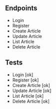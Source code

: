 ## Endpoints

- Login
- Register
- Create Article
- Update Article
- List Article
- Delete Article

## Tests

- Login [ok]
- Register [ok]
- Create Article [ok]
- Update Article [ok]
- List Article [ok]
- Delete Article [ok]
